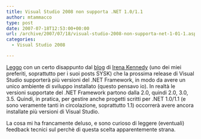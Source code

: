 ```yaml
---
title: Visual Studio 2008 non supporta .NET 1.0/1.1
author: mtammacco
type: post
date: 2007-07-18T12:53:00+00:00
url: /archive/2007/07/18/visual-studio-2008-non-supporta-net-1-01-1.aspx
categories:
  - Visual Studio 2008

---
```

[Leggo][1] con un certo disappunto dal [blog][2] di [Irena Kennedy][2] (uno dei miei preferiti, soprattutto per i suoi posts SYSK) che la prossima release di Visual Studio supporterà più versioni del .NET Framework, in modo da avere un unico ambiente di sviluppo installato (questo pensavo io). In realtà le versioni supportate del .NET Framework partono dalla 2.0, quindi 2.0, 3.0, 3.5. Quindi, in pratica, per gestire anche progetti scritti per .NET 1.0/1.1 (e sono veramente tanti in circolazione, soprattutto 1.1) occorrerà avere ancora installate più versioni di Visual Studio.

La cosa mi ha francamente deluso, e sono curioso di leggere (eventuali) feedback tecnici sul perchè di questa scelta apparentemente strana.

 [1]: http://blogs.msdn.com/irenak/archive/2007/07/10/sysk-353-what-s-new-in-orcas-next-version-of-visual-studio.aspx
 [2]: http://blogs.msdn.com/irenak